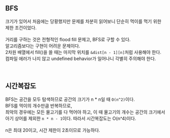 ## BFS
크기가 있어서 처음에는 당황했지만 문제를 차분히 읽어보니 단순히 먹이를 먹기 위한 제한 조건이었다.   
<br>
거리를 구하는 것은 전형적인 flood fill 문제고, BFS로 구할 수 있다.   
알고리즘보다는 구현이 어려운 문제이다.   
2차원 배열에서 fill()을 쓸 때는 마지막 위치를 `&dist[n - 1][n]`처럼 사용해야 한다. 컴파일 에러가 나지 않고 undefined behavior가 일어나니 각별히 주의해야 한다.

<br>

## 시간복잡도
BFS는 공간을 모두 탐색하므로 공간의 크기가 n * n일 때 `O(n^2)`이다.   
BFS를 먹이의 개수만큼 반복하므로,   
최악의 경우에는 모든 물고기를 다 먹어야 하고, 이 때 물고기의 개수는 공간의 크기에서 아기 상어를 제외한 `n * n - 1`이다.
따라서 시간복잡도는 O(n^4)이다.    
<br>
n은 최대 20이고, 시간 제한이 2초이므로 가능하다.